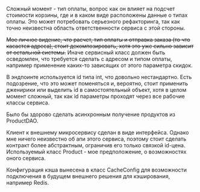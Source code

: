 Сложный момент - тип оплаты, вопрос как он влияет на подсчет стоимости корзины, где и в каком виде расположены
данные о типах оплаты. Это может потребовать серьезного рефакторинга, так как точно неизвестна область ответственности 
сервиса с этой стороны.

~~Мое личное видение, что расчет, тип оплаты и отправка заказа (то что касается адреса), стоит декомпозировать, 
хотя это уже сильно зависит от остальной системы.~~ Иначе сервисный класс должен быть осведомлен, что требуется сделать с
адресом и типом оплаты, например применение каких-то зависящих от этого параметра скидок.

В эндпоинте используется id типа int, что довольно нестандартно. Есть подозрение, что это может поменяться и, вероятно,
стоит применить дженирики или выделить id в самостоятельный объект, хотя в целом момент сложный, так как id параметры 
проходят через все рабочие классы сервиса.

Было бы здорово сделать асинхронным получение продуктов из ProductDAO.

Клиент к внешнему микросервису сделан в виде интерфейса. Однако мне ничего неизвестно об апи этого сервиса, поэтому
стоит сделать контракт более абстрактным, ограничив его только связкой id-цена. Используемый класс Product - мое
предположение, о возможностях оного сервиса.

Конфигурация кэша вынесена в класс CacheConfig для возможности подключения в будущем внешнего решения для кэширования,
например Redis.

